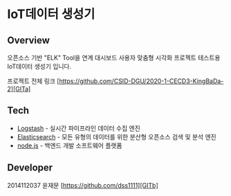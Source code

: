 # IoT데이터 생성기
## Overview
오픈소스 기반 "ELK" Tool을 연계 대시보드 사용자 맞춤형 시각화 프로젝트 테스트용 IoT데이터 생성기 입니다.

프로젝트 전체 링크 [https://github.com/CSID-DGU/2020-1-CECD3-KingBaDa-2][GITa]

## Tech
* [Logstash] - 실시간 파이프라인 데이터 수집 엔진
* [Elasticsearch] - 모든 유형의 데이터를 위한 분산형 오픈소스 검색 및 분석 엔진
* [node.js] - 백엔드 개발 소프트웨어 플랫폼

## Developer
2014112037 윤재문 [https://github.com/dss1111][GITb]


   [mobius]: <http://developers.iotocean.org/archives/module/mobius>
   [kafka]: <https://kafka.apache.org/>
   [Docker]: <https://www.docker.com/>
   [Logstash]: <https://www.elastic.co/kr/logstash>
   [Elasticsearch]: <https://www.elastic.co/kr/>
   [Kibana]: <https://www.elastic.co/kr/kibana>
   [node.js]: <http://nodejs.org>
   [express]: <http://expressjs.com>
   [D3]: <https://d3js.org/>
   [Vue.js]: <https://vuejs.org/>

   [GITa]: <https://github.com/CSID-DGU/2020-1-CECD3-KingBaDa-2>
   [GITb]: <https://github.com/dss1111>
